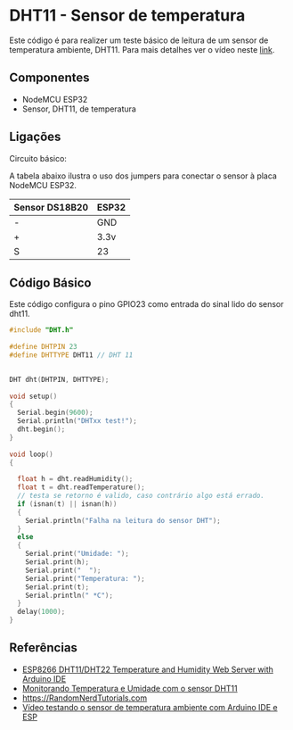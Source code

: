 # DHT11 - Sensor de temperatura

Este código é para realizer um teste básico de leitura de um sensor de temperatura ambiente, DHT11. Para mais detalhes ver o vídeo neste [link](https://youtu.be/XGheCgyzBLo). 

## Componentes 
* NodeMCU ESP32 
* Sensor, DHT11, de temperatura  

## Ligações 
Circuito básico: 

A tabela abaixo ilustra o uso dos jumpers para conectar o sensor à placa NodeMCU ESP32. 

| Sensor DS18B20 | ESP32 |
| --------------- | --------------- | 
| -  | GND  | 
|  + | 3.3v | 
| S  | 23 | 

## Código Básico 
Este código configura o pino GPIO23 como entrada do sinal lido do sensor dht11. 

```cpp
#include "DHT.h"
 
#define DHTPIN 23 
#define DHTTYPE DHT11 // DHT 11
 

DHT dht(DHTPIN, DHTTYPE);
 
void setup() 
{
  Serial.begin(9600);
  Serial.println("DHTxx test!");
  dht.begin();
}
 
void loop() 
{
 
  float h = dht.readHumidity();
  float t = dht.readTemperature();
  // testa se retorno é valido, caso contrário algo está errado.
  if (isnan(t) || isnan(h)) 
  {
    Serial.println("Falha na leitura do sensor DHT");
  } 
  else
  {
    Serial.print("Umidade: ");
    Serial.print(h);
    Serial.print("  ");
    Serial.print("Temperatura: ");
    Serial.print(t);
    Serial.println(" *C");
  }
  delay(1000);
}
```
 
## Referências 
 
* [ESP8266 DHT11/DHT22 Temperature and Humidity Web Server with Arduino IDE](https://randomnerdtutorials.com/esp8266-dht11dht22-temperature-and-humidity-web-server-with-arduino-ide/)
* [Monitorando Temperatura e Umidade com o sensor DHT11](https://www.makerhero.com/blog/monitorando-temperatura-e-umidade-com-o-sensor-dht11/)
* https://RandomNerdTutorials.com 
* [Vídeo testando o sensor de temperatura ambiente com Arduino IDE e ESP]( ) 
